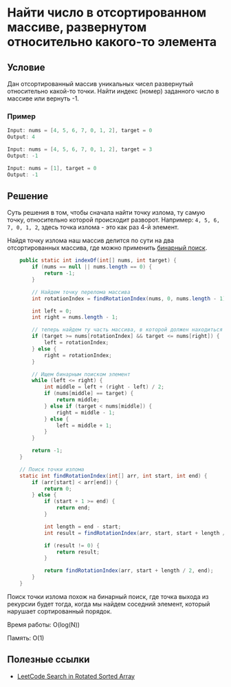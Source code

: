 # Найти число в отсортированном массиве, развернутом относительно какого-то элемента

## Условие

Дан отсортированный массив уникальных чисел развернутый относительно какой-то точки.
Найти индекс (номер) заданного число в массиве или вернуть -1.

### Пример

```java
Input: nums = [4, 5, 6, 7, 0, 1, 2], target = 0
Output: 4

Input: nums = [4, 5, 6, 7, 0, 1, 2], target = 3
Output: -1

Input: nums = [1], target = 0
Output: -1
```

## Решение

Суть решения в том, чтобы сначала найти точку излома, ту самую точку, относительно которой происходит разворот.
Например: `4, 5, 6, 7, 0, 1, 2`, здесь точка излома - это как раз 4-й элемент.

Найдя точку излома наш массив делится по сути на два отсортированных массива, где можно применить [бинарный поиск](../../algorithms/search/binary.md).

```java
    public static int indexOf(int[] nums, int target) {
        if (nums == null || nums.length == 0) {
            return -1;
        }

        // Найдем точку перелома массива
        int rotationIndex = findRotationIndex(nums, 0, nums.length - 1);

        int left = 0;
        int right = nums.length - 1;

        // теперь найдем ту часть массива, в которой должен находиться искомый элемент
        if (target >= nums[rotationIndex] && target <= nums[right]) {
            left = rotationIndex;
        } else {
            right = rotationIndex;
        }

        // Ищем бинарным поиском элемент
        while (left <= right) {
            int middle = left + (right - left) / 2;
            if (nums[middle] == target) {
                return middle;
            } else if (target < nums[middle]) {
                right = middle - 1;
            } else {
                left = middle + 1;
            }
        }

        return -1;
    }

    // Поиск точки излома
    static int findRotationIndex(int[] arr, int start, int end) {
        if (arr[start] < arr[end]) {
            return 0;
        } else {
            if (start + 1 >= end) {
                return end;
            }

            int length = end - start;
            int result = findRotationIndex(arr, start, start + length / 2);

            if (result != 0) {
                return result;
            }

            return findRotationIndex(arr, start + length / 2, end);
        }
    }
```

Поиск точки излома похож на бинарный поиск, где точка выхода из рекурсии будет тогда, когда мы найдем соседний элемент, который нарушает сортированный порядок.

Время работы: O(log(N))

Память: O(1)

## Полезные ссылки

* [LeetCode Search in Rotated Sorted Array](https://leetcode.com/problems/search-in-rotated-sorted-array/)
